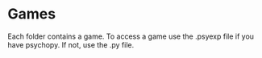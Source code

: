 # Games
Each folder contains a game. To access a game use the .psyexp file if you have psychopy. If not, use the .py file.

